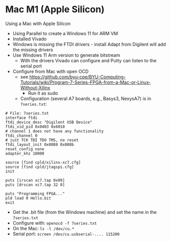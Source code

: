 
# Mac M1 (Apple Silicon)

Using a Mac with Apple Silicon

 * Using Parallel to create a Windows 11 for ARM VM
 * Installed Vivado
 * Windows is missing the FTDI drivers - install Adapt from Digilent will add the missing drivers
 * Use Windows 11 Arm version to generate bitstream
   * With the drivers Vivado can configure and Putty can listen to the serial port
 * Configure from Mac with open OCD
   * see https://github.com/byu-cpe/BYU-Computing-Tutorials/wiki/Program-7-Series-FPGA-from-a-Mac-or-Linux-Without-Xilinx
     * Run it as sudo
   * Configuration (several A7 boards, e.g., Basys3, NexysA7) is in `7series.txt`:
```
# File: 7series.txt
interface ftdi
ftdi_device_desc "Digilent USB Device"
ftdi_vid_pid 0x0403 0x6010
# channel 1 does not have any functionality
ftdi_channel 0
# just TCK TDI TDO TMS, no reset
ftdi_layout_init 0x0088 0x008b
reset_config none
adapter_khz 10000

source [find cpld/xilinx-xc7.cfg]
source [find cpld/jtagspi.cfg]
init

puts [irscan xc7.tap 0x09]
puts [drscan xc7.tap 32 0]  

puts "Programming FPGA..."
pld load 0 Hello.bit
exit
```
   * Get the .bit file (from the Windows machine) and set the name in the `7series.txt`
   * Configure with: `openocd -f 7series.txt`
   * On the Mac: `ls -l /dev/cu.*`
   * Serial port: `screen /dev/cu.usbserial-.... 115200`



